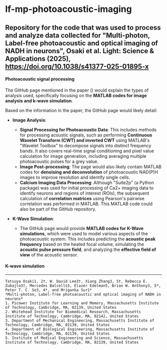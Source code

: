 # lf-mp-photoacoustic-imaging

Repository for the code that was used to process and analyze data collected for "Multi-photon, Label-free photoacoustic and optical imaging of NADH in neurons", 
Osaki et al. Light: Science & Applications (2025), https://doi.org/10.1038/s41377-025-01895-x
---

#### Photoacoustic signal processing

The GitHub page mentioned in the paper () would explain the types of analysis used, specifically focusing on the **MATLAB codes for image analysis and k-wave simulation**.

Based on the information in the paper, the GitHub page would likely detail:

*   **Image Analysis**:
    *   **Signal Processing for Photoacoustic Data**: This includes methods for processing acoustic signals, such as performing **Continuous Wavelet Transform (CWT) and inverted CWT** using MATLAB's "Wavelet Toolbox" to decompose signals into distinct frequency bands. It also covers real-time signal conditioning and pixel value calculation for image generation, including averaging multiple photoacoustic pulses for a grey value.
    *   **Image Post-processing**: The page would also likely contain MATLAB codes for **denoising and deconvolution** of photoacoustic NAD(P)H images to improve resolution and identify single cells.
    *   **Calcium Imaging Data Processing**: Although "Suite2p" (a Python package) was used for initial processing of Ca2+ imaging data to identify neurons and regions of interest (ROIs), the subsequent calculation of **correlation matrices** using Pearson's pairwise correlation was performed in MATLAB. This MATLAB code could also be part of the GitHub repository.

*   **K-Wave Simulation**:
    *   The GitHub page would provide **MATLAB codes for K-Wave simulations**, which were used to model various aspects of the photoacoustic system. This includes predicting the **acoustic peak frequency** based on the heated focal volume, simulating the **acoustic pulse pressure field**, and analyzing the **effective field of view** of the acoustic sensor.


#### K-wave simulation

---

```
Tatsuya Osaki1, 2†, W. David Lee3†, Xiang Zhang3, 5†, Rebecca E. Zubajlo3†, Mercedes Balcells5, Elazer Edelman5, Brian W. Anthony3, 5*, Peter T. C. So3, 4*, and Mriganka Sur1*
*Multi-photon, Label-free photoacoustic and optical imaging of NADH in neurons*
1. Picower Institute for Learning and Memory, Massachusetts Institute of Technology, Cambridge, MA, 02139, United States
2. Whitehead Institute for Biomedical Research, Massachusetts Institute of Technology, Cambridge, MA, 02142, United States
3. Department of Mechanical Engineering, Massachusetts Institute of Technology, Cambridge, MA, 02139, United States
4. Department of Biological Engineering, Massachusetts Institute of Technology, Cambridge, MA, 02139, United States
5. Institute of Medical Engineering and Science, Massachusetts Institute of Technology, Cambridge, MA, 02139, United States
```


